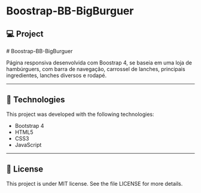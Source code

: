 




# Boostrap-BB-BigBurguer
## 💻 Project
<p># Boostrap-BB-BigBurguer </p>
<p> Página responsiva desenvolvida com Boostrap 4, se baseia em uma loja de hambúrguers, com barra de navegação, carrossel de lanches, principais ingredientes, lanches diversos e rodapé.  </p>

<hr/>


## 🚀 Technologies
This project was developed with the following technologies:

- Bootstrap 4
- HTML5
- CSS3
- JavaScript

<hr/>

## 📝 License
This project is under MIT license. See the file LICENSE for more details.
